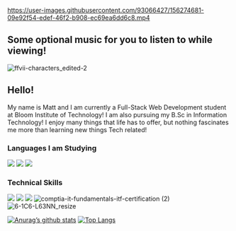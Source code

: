 https://user-images.githubusercontent.com/93066427/156274681-09e92f54-edef-46f2-b908-ec69ea6dd6c8.mp4
## Some optional music for you to listen to while viewing!

![ffvii-characters_edited-2](https://user-images.githubusercontent.com/93066427/156279762-503f2849-645c-4ba2-b2af-feb71c67972e.jpg)

## **Hello!**
My name is Matt and I am currently a Full-Stack Web Development student at Bloom Institute of Technology! I am also pursuing my 
B.Sc in Information Technology! I enjoy many things that life has to offer, but nothing fascinates me more than learning new
things Tech related!

### **Languages I am Studying**

![](https://img.shields.io/badge/Code-HTML5-informational?style=flat&logo=HTML5&color=E34F26)
![](https://img.shields.io/badge/Code-JavaScript-informational?style=flat&logo=JavaScript&color=F7DF1E)
![](https://img.shields.io/badge/Code-React-informational?style=flat&logo=react&color=61DAFB)

### **Technical Skills**

![](https://img.shields.io/badge/Tools-NPM-informational?style=flat&logo=NPM&color=CB3837)
![](https://img.shields.io/badge/Style-CSS3-informational?style=flat&logo=CSS3&color=1572B6)
![](https://img.shields.io/badge/Tools-GitHub-informational?style=flat&logo=GitHub&color=181717)
![comptia-it-fundamentals-itf-certification (2)](https://user-images.githubusercontent.com/93066427/159533286-f040519f-15c9-4b5e-a8a5-b2df19c76ba0.png)
![6-1C6-L63NN_resize](https://user-images.githubusercontent.com/93066427/159535061-ac4b19bb-61e3-4b36-80cd-059614aa90fe.png)


[![Anurag’s github stats](https://github-readme-stats.vercel.app/api?username=Ornmatt321)](https://github.com/Ornmatt321)
[![Top Langs](https://github-readme-stats.vercel.app/api/top-langs/?username=Ornmatt321&layout=compact)](https://github.com/Ornmatt321)

